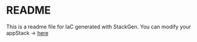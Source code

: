 # README
This is a readme file for IaC generated with StackGen.
You can modify your appStack -> [here](http://stage.dev.stackgen.com/appstacks/9c780888-b3e7-4cc8-afc9-3365fb66d2b0)

